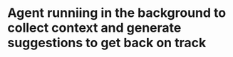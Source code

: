 # Agent runniing in the background to collect context and generate suggestions to get back on track
